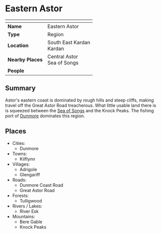 # Eastern Astor

| []() | |
| --- | --- |
| **Name** | Eastern Astor |
| **Type** | Region |
| **Location** | South East Kardan<br />Kardan |
| **Nearby Places** | Central Astor<br />Sea of Songs |
| **People** | |

## Summary

Astor's eastern coast is dominated by rough hills and steep cliffs, making travel off the Great Astor Road treacherous. What little usable land there is is squeezed between the [Sea of Songs](../sea-of-songs.md) and the Knock Peaks. The fishing port of [Dunmore](../../civilisations/kingdom-of-astor/settlements/dunmore.md) dominates this region.

## Places

- Cities:
  - Dunmore
- Towns:
  - Kilflynn
- Villages:
  - Adrigole
  - Glengariff
- Roads:
  - Dunmore Coast Road
  - Great Astor Road
- Forests:
  - Tulligwood
- Rivers / Lakes:
  - River Esk
- Mountains:
  - Bere Gable
  - Knock Peaks
